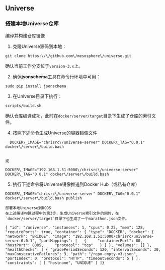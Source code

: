 ## Universe

### 搭建本地Universe仓库

编译并构建仓库镜像

1. 克隆Universe源码到本地：

  ```
  git clone https:\/\/github.com\/mesosphere\/universe.git
  ```

  确认当前工作分支位于`version-3.x`上。

2. 确保**jsonschema**工具在命令行环境中可用：

  ```
  sudo pip install jsonschema
  ```

3. 在Universe目录下执行：

  ```
  scripts/build.sh
  ```

  确认仓库编译成功，此时在`docker/server/target`目录下生成了仓库的索引文件。

4. 按照下述命令生成Universe的容器镜像文件

```
  DOCKER\_IMAGE="chrisrc\/universe-server" DOCKER\_TAG="0.0.1" docker\/server\/build.bash


或

DOCKER\_IMAGE="192.168.1.51:5000\/chrisrc\/universe-server" DOCKER\_TAG="0.0.1" docker\/server\/build.bash

```
5. 执行下述命令将Universe镜像推送到Docker Hub（或私有仓库）

```
DOCKER\_IMAGE="chrisrc\/universe-server" DOCKER\_TAG="0.0.1" docker\/server\/build.bash publish
```


    部署本地Universe到DCOS
    在上述编译构建过程中的第3步，生成Universe索引文件的同时，在`docker/server/target`目录下也生成了一个marathon.json文件。

```
{ "id": "/universe", "instances": 1, "cpus": 0.25, "mem": 128, "requirePorts": true, "container": { "type": "DOCKER", "docker": { "network": "BRIDGE", "image": "192.168.1.51:5000/chrisrc/universe-server:0.0.1", "portMappings": [   {     "containerPort": 80,     "hostPort": 8085,     "protocol": "tcp"   } ] }, "volumes": [] }, "healthChecks": [ { "gracePeriodSeconds": 120, "intervalSeconds": 30, "maxConsecutiveFailures": 3, "path": "/repo-empty-v3.json", "portIndex": 0, "protocol": "HTTP", "timeoutSeconds": 5 } ], "constraints": [ [ "hostname", "UNIQUE" ] ]}
```

